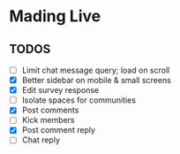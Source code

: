 # Mading Live

## TODOS

- [ ] Limit chat message query; load on scroll
- [x] Better sidebar on mobile & small screens
- [x] Edit survey response
- [ ] Isolate spaces for communities
- [x] Post comments
- [ ] Kick members
- [x] Post comment reply
- [ ] Chat reply
